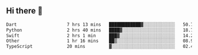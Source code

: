 ## Hi there 👋

<!--
**whirlun/whirlun** is a ✨ _special_ ✨ repository because its `README.md` (this file) appears on your GitHub profile.

Here are some ideas to get you started:

- 🔭 I’m currently working on ...
- 🌱 I’m currently learning ...
- 👯 I’m looking to collaborate on ...
- 🤔 I’m looking for help with ...
- 💬 Ask me about ...
- 📫 How to reach me: ...
- 😄 Pronouns: ...
- ⚡ Fun fact: ...
-->
<!--START_SECTION:waka-->

```txt
Dart                   7 hrs 13 mins   ████████████▓░░░░░░░░░░░░   50.72 %
Python                 2 hrs 40 mins   ████▓░░░░░░░░░░░░░░░░░░░░   18.75 %
Swift                  2 hrs 1 min     ███▓░░░░░░░░░░░░░░░░░░░░░   14.24 %
Other                  1 hr 16 mins    ██▒░░░░░░░░░░░░░░░░░░░░░░   08.94 %
TypeScript             20 mins         ▓░░░░░░░░░░░░░░░░░░░░░░░░   02.41 %
```

<!--END_SECTION:waka-->
